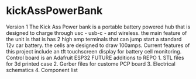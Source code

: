# kickAssPowerBank
Version 1
The Kick Ass Power bank is a portable battery powered hub that is designed to charge through usc - usb-c - and wireless. the main feature of the unit is that is has 
2 high amp terminals that can jump start a standard 12v car battery. the cells are designed to draw 100amps.
Current features of this project include an tft touchscreen display for battery cell monitoring.
Control board is an Adafruit ESP32
  FUTURE additions to REPO
      1. STL files for 3d printed case
      2. Gerber files for custome PCP board
      3. Electrical schematics
      4. Component list

